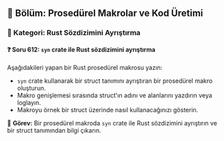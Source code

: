 ## 📘 Bölüm: Prosedürel Makrolar ve Kod Üretimi  
### 🔹 Kategori: Rust Sözdizimini Ayrıştırma  
#### ❓ Soru 612: `syn` crate ile Rust sözdizimini ayrıştırma

Aşağıdakileri yapan bir Rust prosedürel makrosu yazın:

- `syn` crate kullanarak bir struct tanımını ayrıştıran bir prosedürel makro oluşturun.
- Makro genişlemesi sırasında struct'ın adını ve alanlarını yazdırın veya loglayın.
- Makroyu örnek bir struct üzerinde nasıl kullanacağınızı gösterin.

🔧 **Görev:** Bir prosedürel makroda `syn` crate ile Rust sözdizimini ayrıştırın ve bir struct tanımından bilgi çıkarın.
